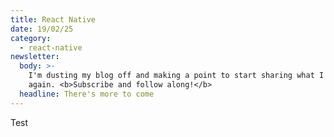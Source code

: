 ```yaml
---
title: React Native
date: 19/02/25
category:
  - react-native
newsletter:
  body: >-
    I'm dusting my blog off and making a point to start sharing what I know
    again. <b>Subscribe and follow along!</b>
  headline: There's more to come
---
```

Test
